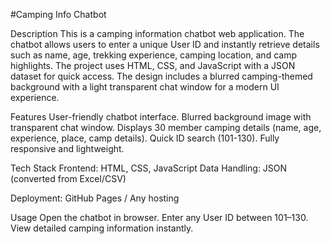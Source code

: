 #Camping Info Chatbot

Description
This is a camping information chatbot web application. The chatbot allows users to enter a unique User ID and instantly retrieve details such as name, age, trekking experience, camping location, and camp highlights. The project uses HTML, CSS, and JavaScript with a JSON dataset for quick access. The design includes a blurred camping-themed background with a light transparent chat window for a modern UI experience.



Features
User-friendly chatbot interface.
Blurred background image with transparent chat window.
Displays 30 member camping details (name, age, experience, place, camp details).
Quick ID search (101-130).
Fully responsive and lightweight.

Tech Stack
Frontend: HTML, CSS, JavaScript
Data Handling: JSON (converted from Excel/CSV)


Deployment: GitHub Pages / Any hosting

Usage
Open the chatbot in browser.
Enter any User ID between 101–130.
View detailed camping information instantly.
